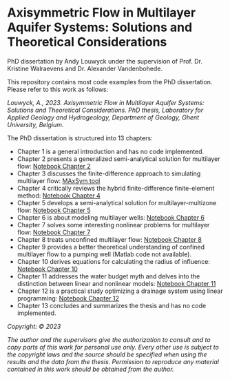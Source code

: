 # Axisymmetric Flow in Multilayer Aquifer Systems: Solutions and Theoretical Considerations
PhD dissertation by Andy Louwyck under the supervision of Prof. Dr. Kristine Walraevens and Dr. Alexander Vandenbohede.

This repository contains most code examples from the PhD dissertation. Please refer to this work as follows:

*Louwyck, A., 2023. Axisymmetric Flow in Multilayer Aquifer Systems: Solutions and Theoretical Considerations. 
PhD thesis, Laboratory for Applied Geology and Hydrogeology, Department of Geology, Ghent University, Belgium.*


The PhD dissertation is structured into 13 chapters:

* Chapter 1 is a general introduction and has no code implemented.
* Chapter 2 presents a generalized semi-analytical solution for multilayer flow: [Notebook Chapter 2](https://github.com/alouwyck/PhD/blob/main/chapter2_generalized_semi_analytical_solution.ipynb)
* Chapter 3 discusses the finite-difference approach to simulating multilayer flow: [MAxSym tool](https://github.com/alouwyck/MAxSym)
* Chapter 4 critically reviews the hybrid finite-difference finite-element method: [Notebook Chapter 4](https://github.com/alouwyck/PhD/blob/main/chapter4_critical_review_AS2D.ipynb)
* Chapter 5 develops a semi-analytical solution for multilayer-multizone flow: [Notebook Chapter 5](https://github.com/alouwyck/PhD/blob/main/chapter5_multilayer_multizone_flow.ipynb)
* Chapter 6 is about modeling multilayer wells: [Notebook Chapter 6](https://github.com/alouwyck/PhD/blob/main/chapter6_multilayer_wells.ipynb)
* Chapter 7 solves some interesting nonlinear problems for multilayer flow: [Notebook Chapter 7](https://github.com/alouwyck/PhD/blob/main/chapter7_two_zone_multiaquifer_systems.ipynb)
* Chapter 8 treats unconfined multilayer flow: [Notebook Chapter 8](https://github.com/alouwyck/PhD/blob/main/chapter7_two_zone_multiaquifer_systems.ipynb)
* Chapter 9 provides a better theoretical understanding of confined multilayer flow to a pumping well (Matlab code not available).
* Chapter 10 derives equations for calculating the radius of influence: [Notebook Chapter 10](https://github.com/alouwyck/PhD/blob/main/chapter10_radius_of_influence_myth.ipynb)
* Chapter 11 addresses the water budget myth and delves into the distinction between linear and nonlinear models: [Notebook Chapter 11](https://github.com/alouwyck/PhD/blob/main/chapter11_water_budget_myth.ipynb)
* Chapter 12 is a practical study optimizing a drainage system using linear programming: [Notebook Chapter 12](https://github.com/alouwyck/PhD/blob/main/chapter12_linear_programming.ipynb)
* Chapter 13 concludes and summarizes the thesis and has no code implemented.



*Copyright: © 2023*

*The author and the supervisors give the authorization to consult and to copy parts of this work for personal use only. Every other use is subject to the copyright laws and the source should be specified when using the results and the data from the thesis. Permission to reproduce any material contained in this work should be obtained from the author.*

